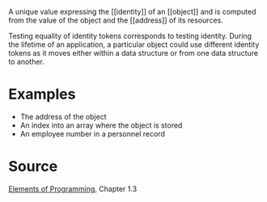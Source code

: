 A unique value expressing the [[identity]] of an [[object]] and is computed from the value of the object and the [[address]] of its resources.

Testing equality of identity tokens corresponds to testing identity. During the lifetime of an application, a particular object could use different identity tokens as it moves either within a data structure or from one data structure to another.

# Examples

- The address of the object
- An index into an array where the object is stored
- An employee number in a personnel record

# Source

[Elements of Programming](http://elementsofprogramming.com/eop.pdf), Chapter 1.3